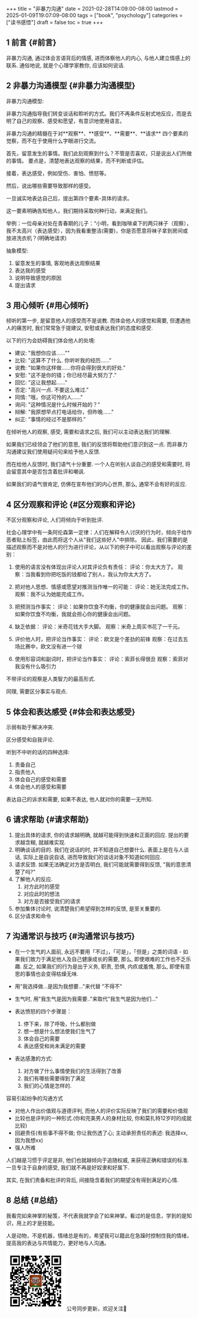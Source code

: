 +++
title = "非暴力沟通"
date = 2021-02-28T14:09:00-08:00
lastmod = 2025-01-09T19:07:09-08:00
tags = ["book", "psychology"]
categories = ["读书感悟"]
draft = false
toc = true
+++

## <span class="section-num">1</span> 前言 {#前言}

非暴力沟通, 通过体会言语背后的情感, 进而体察他人的内心, 与他人建立情感上的联系. 通俗地说, 就是个心理学家教你, 应该如何说话.


## <span class="section-num">2</span> 非暴力沟通模型 {#非暴力沟通模型}

非暴力沟通模型:

非暴力沟通指导我们转变谈话和聆听的方式。我们不再条件反射式地反应，而是去明了自己的观察、感受和愿望，有意识地使用语言。

非暴力沟通的精髓在于对\*\*观察\*\*、\*\*感受\*\*、\*\*需要\*\*、\*\*请求\*\* 四个要素的觉察，而不在于使用什么字眼进行交流。

首先，留意发生的事情。我们此刻观察到什么？不管是否喜欢，只是说出人们所做的事情。
要点是，清楚地表达观察的结果，而不判断或评估。

接着，表达感受，例如受伤、害怕、愤怒等。

然后，说出哪些需要导致那样的感受。

一旦诚实地表达自己后，提出第四个要素-具体的请求。

这一要素明确告知他人，我们期待采取何种行动，来满足我们。

举例：一位母亲对处在青春期的儿子：“小明，看到咖啡桌下的两只袜子（观察），我不太高兴（表达感受），因为我看重整洁(需要)，你是否愿意将袜子拿到房间或放进洗衣机？(明确地请求)

抽象模型:

1.  留意发生的事情, 客观地表达观察结果
2.  表达我的感受
3.  说明导致感觉的原因
4.  提出请求


## <span class="section-num">3</span> 用心倾听 {#用心倾听}

倾听的第一步, 是留意他人的感受而不是说教. 而体会他人的感觉和需要, 但遭遇他人的痛苦时, 我们常常急于提建议, 安慰或表达我们的态度和感受.

以下的行为会妨碍我们体会他人的处境:

-   建议: "我想你应该......""
-   比较: "这算不了什么. 你听听我的经历......"
-   说教: "如果你这样做......你将会得到很大的好处."
-   安慰: "这不是你的错；你已经尽最大努力了."
-   回忆: "这让我想起......"
-   否定: "高兴一点. 不要这么难过."
-   同情: "哦，你这可怜的人......"
-   询问: "这种情况是什么时候开始的？"
-   辩解: "我原想早点打电话给你，但昨晚......"
-   纠正: "事情的经过不是那样的."

在倾听他人的观察, 感受, 需要和请求之后, 我们可以主动表达我们的理解.

如果我们已经领会了他们的意思, 我们的反馈将帮助他们意识到这一点. 而非暴力沟通建议我们使用疑问句来给予他人反馈.

而在给他人反馈时, 我们语气十分重要. 一个人在听别人谈自己的感受和需要时, 将会留意其中是否包含着批评和嘲讽.

如果我们的语气很肯定, 仿佛在宣布他们的内心世界, 那么, 通常不会有好的反应.


## <span class="section-num">4</span> 区分观察和评论 {#区分观察和评论}

不区分观察和评论, 人们将倾向于听到批评.

社会心理学中有一条阿伦森第一定律：人们在解释令人讨厌的行为时，倾向于给作恶者贴上标签，由此而将这个人从"我们这些好人"中排除。
因此，我们需要的是描述观察而不是对他人的行为进行评论，从以下的例子中可以看出观察与评论的差别：

1.  使用的语言没有体现出评论人对其评论负有责任： 评论：你太大方了。
    观察：当我看到你把吃饭的钱都给了别人，我认为你太大方了。

2.  把对他人思想、情感或愿望对推测当作唯一的可能： 评论：她无法完成工作。
    观察：我不认为她能完成工作。

3.  把预测当作事实： 评论：如果你饮食不均衡，你的健康就会出问题。
    观察：如果你饮食不均衡，我就会担心你的健康会出问题。

4.  缺乏依据： 评论：米奇花钱大手大脚。 观察：米奇上周买书花了一千元。

5.  评价他人时，把评论当作事实： 评论：欧文是个差劲的前锋
    观察：在过去五场比赛中，欧文没有进一个球

6.  使用形容词和副词时，把评论当作事实： 评论：索菲长得很丑
    观察：索菲对我没有什么吸引力

不带评论的观察是人类智力的最高形式.

同理, 需要区分事实与观点.


## <span class="section-num">5</span> 体会和表达感受 {#体会和表达感受}

示弱有助于解决冲突.

区分感受和自我评论.

听到不中听的话的四种选择:

1.  责备自己
2.  指责他人
3.  体会自己的感受和需要
4.  体会他人的感受和需要

表达自己的诉求和需要, 如果不表达, 他人就对你的需要一无所知.


## <span class="section-num">6</span> 请求帮助 {#请求帮助}

1.  提出具体的请求, 你的请求越明确, 就越可能得到快速和正面的回应. 提出的要求越含糊, 就越难实现.
2.  明确谈话的目的. 我们在说话的时, 并不知道自己想要什么. 表面上是在与人谈话, 实际上是自说自话, 进而导致我们的谈话对象不知道如何回应.
3.  请求反馈. 如果无法确定对方是否明白, 我们可能就需要得到反馈, "我的意思清楚了吗?"
4.  了解他人的反应.
    1.  对方此时的感受
    2.  对应此时的想法
    3.  对方是否接受我们的请求
5.  参加集体讨论时, 说清楚我们希望得到怎样的反馈, 是至关重要的.
6.  区分请求和命令


## <span class="section-num">7</span> 沟通常识与技巧 {#沟通常识与技巧}

-   在一个生气的人面前, 永远不要用「不过」，「可是」，「但是」之类的词语 - 如果我们致力于满足他人及自己健康成长的需要, 那么, 即使艰难的工作也不乏乐趣. 反之, 如果我们的行为是出于义务, 职责, 恐惧, 内疚或羞愧, 那么, 即使有意思的事情也会变得枯燥无味.
-   用"我选择做...是因为我想要..."来代替 "不得不"
-   生气时, 用"我生气是因为我需要.."来取代"我生气是因为他们..."
-   表达愤怒的四个步骤是：
    1.  停下来，除了呼吸，什么都别做
    2.  想一想是什么想法使我们生气了
    3.  体会自己的需要
    4.  表达感受和尚未满足的需要

-   表达感激的方式:
    1.  对方做了什么事情使我们的生活得到了改善
    2.  我们有哪些需要得到了满足
    3.  我们的心情是怎样的.

容易引起纷争的沟通方式

-   对他人作出价值观与道德评判, 而他人的评价实际反映了我们的需要和价值观
-   比较也是评判的一种形式.(你和完美男人的身材比较, 你和莫扎特12岁时的成就比较)
-   回避责任(有些事不得不做; 你让我伤透了心; 主动承担责任的表述: 我选择xx, 因为我想xx)
-   强人所难

人们越是习惯于评定是非, 他们也就越倾向于追随权威, 来获得正确和错误的标准. 一旦专注于自身的感受, 我们就不再是好奴隶和好属下.

其实, 在我们责备和批评的背后, 间接隐含着我们的期望没有得到满足的心情.


## <span class="section-num">8</span> 总结 {#总结}

我看完如来神掌的秘笈，不代表我就学会了如来神掌。看过的是信息，学到的是知识，用上的才是技能。

人是动物，不是机器，情绪总是有的，希望我可以籍此在急躁时控制住我的情绪，提高我的表达与共情能力，更好地与人沟通。

<div center class="qr-container">
<img src="/ox-hugo/qrcode_gh_e06d750e626f_1.jpg" alt="qrcode_gh_e06d750e626f_1.jpg" width="160px" height="160px" center="t" class="qr-container" />
公号同步更新，欢迎关注👻
</div>

